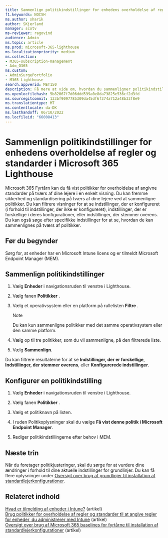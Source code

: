 ```yaml
---
title: Sammenlign politikindstillinger for enhedens overholdelse af regler og standarder i Microsoft 365 Lighthouse
f1.keywords: NOCSH
ms.author: sharik
author: SKjerland
manager: scotv
ms-reviewer: ragovind
audience: Admin
ms.topic: article
ms.prod: microsoft-365-lighthouse
ms.localizationpriority: medium
ms.collection:
- M365-subscription-management
- Adm_O365
ms.custom:
- AdminSurgePortfolio
- M365-Lighthouse
search.appverid: MET150
description: Få mere at vide om, hvordan du sammenligner politikindstillinger for enhedsoverholdelse for udbydere af administrerede tjenester ved hjælp af Microsoft 365 Lighthouse.
ms.openlocfilehash: 5b82067f7d06ddd599a0e8da73825e536cf2d3fd
ms.sourcegitcommit: 133bf9097785309da45df6f374a712a48b33f8e9
ms.translationtype: MT
ms.contentlocale: da-DK
ms.lasthandoff: 06/10/2022
ms.locfileid: "66008413"
---
```

# <a name="compare-device-compliance-policy-settings-in-microsoft-365-lighthouse"></a>Sammenlign politikindstillinger for enhedens overholdelse af regler og standarder i Microsoft 365 Lighthouse

Microsoft 365 Fyrtårn kan du få vist politikker for overholdelse af angivne standarder på tværs af dine lejere i en enkelt visning. Du kan fremme sikkerhed og standardisering på tværs af dine lejere ved at sammenligne politikker. Du kan filtrere visninger for at se indstillinger, der er konfigureret (i forhold til indstillinger, der ikke er konfigureret), indstillinger, der er forskellige i deres konfigurationer, eller indstillinger, der stemmer overens. Du kan også søge efter specifikke indstillinger for at se, hvordan de kan sammenlignes på tværs af politikker.

## <a name="before-you-begin"></a>Før du begynder

Sørg for, at enheder har en Microsoft Intune licens og er tilmeldt Microsoft Endpoint Manager (MEM).

## <a name="compare-policy-settings"></a>Sammenlign politikindstillinger

1. Vælg **Enheder** i navigationsruden til venstre i Lighthouse.

2. Vælg fanen **Politikker** .

3. Vælg et operativsystem eller en platform på rullelisten **Filtre** .

   > [!NOTE]
   > Du kan kun sammenligne politikker med det samme operativsystem eller den samme platform.

4. Vælg op til tre politikker, som du vil sammenligne, på den filtrerede liste.

5. Vælg **Sammenlign**.

Du kan filtrere resultaterne for at se **Indstillinger, der er forskellige**, **Indstillinger, der stemmer overens**, eller **Konfigurerede indstillinger**.

## <a name="configure-a-policy-setting"></a>Konfigurer en politikindstilling

1. Vælg **Enheder** i navigationsruden til venstre i Lighthouse.

2. Vælg fanen **Politikker** .

3. Vælg et politiknavn på listen.

4. I ruden Politikoplysninger skal du vælge **Få vist denne politik i Microsoft Endpoint Manager**.

5. Rediger politikindstillingerne efter behov i MEM.

## <a name="next-steps"></a>Næste trin

Når du foretager politikjusteringer, skal du sørge for at vurdere dine ændringer i forhold til dine aktuelle indstillinger for grundlinjer. Du kan få flere oplysninger under [Oversigt over brug af grundlinjer til installation af standardlejerkonfigurationer](m365-lighthouse-deploy-standard-tenant-configurations-overview.md).

## <a name="related-content"></a>Relateret indhold

[Hvad er tilmelding af enheder i Intune?](/mem/intune/enrollment/device-enrollment) (artikel)  
[Brug politikker for overholdelse af regler og standarder til at angive regler for enheder, du administrerer med Intune](/mem/intune/protect/device-compliance-get-started) (artikel)  
[Oversigt over brug af Microsoft 365 baselines for fyrtårne til installation af standardlejerkonfigurationer](m365-lighthouse-deploy-standard-tenant-configurations-overview.md) (artikel)
